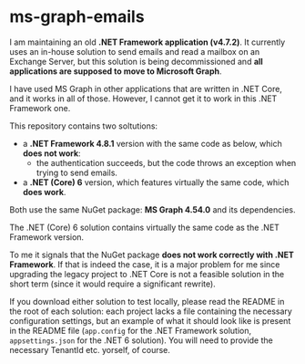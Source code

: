 # ms-graph-emails

I am maintaining an old **.NET Framework application (v4.7.2)**. 
It currently uses an in-house solution to send emails and read a mailbox on an Exchange Server, 
but this solution is being decommissioned and **all applications are supposed to move to Microsoft Graph**.

I have used MS Graph in other applications that are written in .NET Core, and it works in all of those. 
However, I cannot get it to work in this .NET Framework one.

This repository contains two soltutions:

* a **.NET Framework 4.8.1** version with the same code as below, which **does not work**:
  * the authentication succeeds, but the code throws an exception when trying to send emails.
* a **.NET (Core) 6** version, which features virtually the same code, which **does work**.

Both use the same NuGet package: **MS Graph 4.54.0** and its dependencies.

The .NET (Core) 6 solution contains virtually the same code as the .NET Framework version.

To me it signals that the NuGet package **does not work correctly with .NET Framework**. 
If that is indeed the case, it is a major problem for me 
since upgrading the legacy project to .NET Core is not a feasible solution in the short term 
(since it would require a significant rewrite).

If you download either solution to test locally, please read the README in the root of each solution:
each project lacks a file containing the necessary configuration settings, 
but an example of what it should look like is present in the README file 
(`app.config` for the .NET Framework solution, `appsettings.json` for the .NET 6 solution).
You will need to provide the necessary TenantId etc. yorself, of course.
